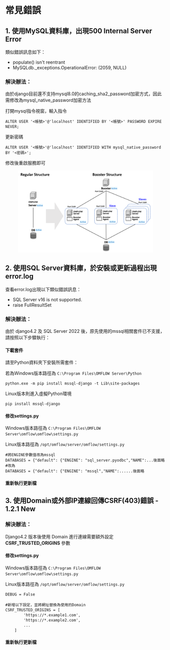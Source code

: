
# 常見錯誤

## 1. 使用MySQL資料庫，出現500 Internal Server Error

類似錯誤訊息如下：

* populate() isn't reentrant
* MySQLdb.\_exceptions.OperationalError: (2059, NULL)

### 解決辦法：

由於django目前還不支持mysql8.0的caching\_sha2\_password加密方式，因此需修改為mysql\_native\_password加密方法

打開mysql指令視窗，輸入指令

```
ALTER USER '<帳號>'@'localhost' IDENTIFIED BY '<帳號>' PASSWORD EXPIRE NEVER;
```

更新密碼

```
ALTER USER '<帳號>'@'localhost' IDENTIFIED WITH mysql_native_password BY '<密碼>';
```

修改後重啟服務即可

<figure><img src="../.gitbook/assets/OMFLOW架構 (2).png" alt=""><figcaption></figcaption></figure>


## 2. 使用SQL Server資料庫，於安裝或更新過程出現error.log

查看error.log出現以下類似錯誤訊息：

* SQL Server v16 is not supported.
* raise FullResultSet

### 解決辦法：

由於 django4.2 及 SQL Server 2022 後，原先使用的mssql相關套件已不支援，請按照以下步驟執行：

#### 下載套件

請至Python資料夾下安裝所需套件：

若為Windows版本路徑為 `C:\Program Files\OMFLOW Server\Python`
```
python.exe -m pip install mssql-django -t Lib\site-packages

```

Linux版本則進入虛擬Python環境
```
pip install mssql-django

```

#### 修改settings.py

Windows版本路徑為 `C:\Program Files\OMFLOW Server\omflow\omflow\settings.py`

Linux版本路徑為 `/opt/omflow/server/omflow/settings.py`

```
#將ENGINE參數值改為mssql
DATABASES = {"default": {"ENGINE": "sql_server.pyodbc","NAME":...後面略
#改為
DATABASES = {"default": {"ENGINE": "mssql","NAME":......後面略
```

#### 重新執行更新檔


## 3. 使用Domain或外部IP連線回傳CSRF(403)錯誤 - 1.2.1 New

### 解決辦法：

Django4.2 版本後使用 Domain 進行連線需要額外設定 **CSRF_TRUSTED_ORIGINS** 參數

#### 修改settings.py

Windows版本路徑為 `C:\Program Files\OMFLOW Server\omflow\omflow\settings.py`

Linux版本路徑為 `/opt/omflow/server/omflow/settings.py`

```
DEBUG = False

#新增以下設定，並將網址替換為使用的Domain
CSRF_TRUSTED_ORIGINS = [
        'https://*.example1.com',
        'https://*.example2.com',
        ...
    ]
```

#### 重新執行更新檔


